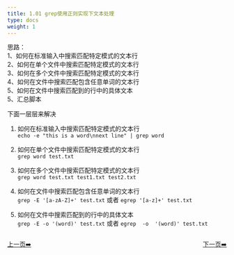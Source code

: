 ```yaml
---
title: 1.01 grep使用正则实现下文本处理     
type: docs
weight: 1
---
```


思路：  
1、如何在标准输入中搜索匹配特定模式的文本行   
2、如何在单个文件中搜索匹配特定模式的文本行   
3、如何在多个文件中搜索匹配特定模式的文本行   
4、如何在文件中搜索匹配包含任意单词的文本行  
5、如何在文件中搜索匹配到的行中的具体文本   
5、汇总脚本      

下面一层层来解决   
1) 如何在标准输入中搜索匹配特定模式的文本行   
`echo -e "this is a word\nnext line" | grep word`   

2) 如何在单个文件中搜索匹配特定模式的文本行   
`grep word test.txt`   

3) 如何在多个文件中搜索匹配特定模式的文本行    
`grep word test.txt test1.txt test2.txt`   

4) 如何在文件中搜索匹配包含任意单词的文本行   
`grep -E '[a-zA-Z]+' test.txt` 或者 `egrep '[a-z]+' test.txt`   

5) 如何在文件中搜索匹配到的行中的具体文本    
`grep -E -o '(word)' test.txt` 或者 `egrep  -o  '(word)' test.txt`   




<div style="display: flex;justify-content: space-between;align-items: center;">
<p><a href="https://books.linuxwt.com/linuxwtsbc/ChapterTwo/">上一页➡️</a></p>
<p><a href="https://books.linuxwt.com/linuxwtsbc/ChapterOne/shell2">下一页➡️</a></p>
</div>